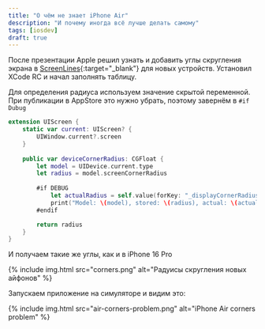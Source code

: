 ```yaml
---
title: "О чём не знает iPhone Air"
description: "И почему иногда всё лучше делать самому"
tags: [iosdev]
draft: true
---
```


После презентации Apple решил узнать и добавить углы скругления экрана в [ScreenLines](https://screenlines.app){:target="_blank"} для новых устройств. Установил XCode RC и начал заполнять таблицу. 

Для определения радиуса используем значение скрытой переменной. При публикации в AppStore это нужно убрать, поэтому завернём в `#if Dubug`

```swift
extension UIScreen {
    static var current: UIScreen? {
        UIWindow.current?.screen
    }
    
    public var deviceCornerRadius: CGFloat {
        let model = UIDevice.current.type
        let radius = model.screenCornerRadius
        
        #if DEBUG
            let actualRadius = self.value(forKey: "_displayCornerRadius") as? CGFloat ?? 0
            print("Model: \(model), stored: \(radius), actual: \(actualRadius)")
        #endif

        return radius
    }
}
```
И получаем такие же углы, как и в iPhone 16 Pro

{% include img.html src="corners.png" alt="Радуисы скругления новых айфонов" %}

Запускаем приложение на симуляторе и видим это:

{% include img.html src="air-corners-problem.png" alt="iPhone Air corners problem" %}